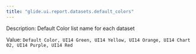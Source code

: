 ```yaml
---
title: "glide.ui.report.datasets.default_colors"
---
```


Description: Default Color list name for each dataset

Value: `Default Color, UI14 Green, UI14 Yellow, UI14 Orange, UI14 Chart 02, UI14 Purple, UI14 Red`
